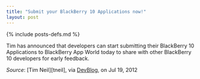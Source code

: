 ```yaml
---
title: "Submit your BlackBerry 10 Applications now!"
layout: post
---
```

{% include posts-defs.md %}

Tim has announced that developers can start submitting their BlackBerry 10 Applications to
BlackBerry App World today to share with other BlackBerry 10 developers for early feedback.

_Source_: [Tim Neil][tneil], via [DevBlog](http://devblog.blackberry.com/2012/07/blackberry-10-beta-sdk-updates/), on Jul 19, 2012
